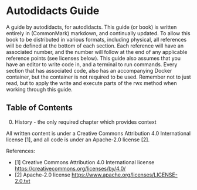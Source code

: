 # Autodidacts Guide

A guide by autodidacts, for autodidacts. This guide (or book) is written
entirely in (CommonMark) markdown, and continually updated. To allow this
book to be distributed in various formats, including physical, all
references will be defined at the bottom of each section. Each reference
will have an associated number, and the number will follow at the end of
any applicable reference points (see licenses below). This guide also
assumes that you have an editor to write code in, and a terminal to run
commands. Every section that has associated code, also has an
accompanying Docker container, but the container is not required to be
used. Remember not to just read, but to apply the write and execute parts
of the rwx method when working through this guide.

## Table of Contents

0. History - the only required chapter which provides context

All written content is under a Creative Commons Attribution 4.0
International license [1], and all code is under an Apache-2.0 license
[2].

References:

* [1] Creative Commons Attribution 4.0 International license
	<https://creativecommons.org/licenses/by/4.0/>
* [2] Apache-2.0 license
	<https://www.apache.org/licenses/LICENSE-2.0.txt>
